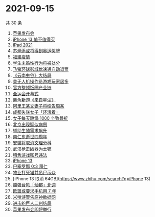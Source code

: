 # 2021-09-15

共 30 条

<!-- BEGIN ZHIHUSEARCH -->
<!-- 最后更新时间 Wed Sep 15 2021 23:08:35 GMT+0800 (China Standard Time) -->
1. [苹果发布会](https://www.zhihu.com/search?q=苹果发布会)
1. [iPhone 13 值不值得买](https://www.zhihu.com/search?q=iphone13)
1. [iPad 2021](https://www.zhihu.com/search?q=ipad2021)
1. [苏炳添或将得到奥运奖牌 ](https://www.zhihu.com/search?q=苏炳添)
1. [福建疫情](https://www.zhihu.com/search?q=莆田疫情)
1. [学生未婚性行为将被处分](https://www.zhihu.com/search?q=未婚性行为)
1. [飞猪环球影城优速通自动退票](https://www.zhihu.com/search?q=北京环球影城)
1. [《云南虫谷》大结局](https://www.zhihu.com/search?q=云南虫谷)
1. [美无人机操作员游戏玩家居多](https://www.zhihu.com/search?q=无人机)
1. [官方整顿饭圈产业链](https://www.zhihu.com/search?q=饭圈产业链)
1. [全运会开幕式](https://www.zhihu.com/search?q=全运会)
1. [鹰角新游《来自星尘》](https://www.zhihu.com/search?q=来自星尘)
1. [阿里王某文妻子将控告周某](https://www.zhihu.com/search?q=王某文)
1. [成都失联女子「还活着」](https://www.zhihu.com/search?q=成都女子失联)
1. [女子每天跳绳 1000 个致骨折](https://www.zhihu.com/search?q=跳绳)
1. [北京出现疑似病例](https://www.zhihu.com/search?q=北京疑似病例)
1. [辅助生殖需求飙升](https://www.zhihu.com/search?q=辅助生殖技术)
1. [南仁东逝世四周年](https://www.zhihu.com/search?q=南仁东)
1. [安徽将取消文理分科](https://www.zhihu.com/search?q=安徽高考)
1. [武汉枪击凶器为土铳](https://www.zhihu.com/search?q=武汉枪击)
1. [租售游戏账号违法](https://www.zhihu.com/search?q=租号)
1. [iPhone 13](https://www.zhihu.com/search?q=iphone13)
1. [巴塞罗那 0:3 拜仁](https://www.zhihu.com/search?q=拜仁)
1. [物业打死猫并吊尸示众](https://www.zhihu.com/search?q=物业打死猫)
1. [iPhone 13 取消 64GB](https://www.zhihu.com/search?q=iPhone 13)
1. [超强台风「灿都」北调](https://www.zhihu.com/search?q=灿都)
1. [欧盟或要求手机用 7 年](https://www.zhihu.com/search?q=手机能用7年)
1. [米哈游警告原神数据网](https://www.zhihu.com/search?q=原神)
1. [进击的巨人二创结局](https://www.zhihu.com/search?q=进击的巨人)
1. [苹果发布会即将举行](https://www.zhihu.com/search?q=苹果发布会)
<!-- END ZHIHUSEARCH -->

